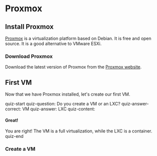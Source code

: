 # Proxmox

## Install Proxmox

[Proxmox](https://www.proxmox.com/en/) is a virtualization platform based on Debian. It is free and open source. It is a good alternative to VMware ESXi.

### Download Proxmox

Download the latest version of Proxmox from the [Proxmox website](https://www.proxmox.com/en/downloads).

## First VM

Now that we have Proxmox installed, let's create our first VM.

quiz-start
quiz-question: Do you create a VM or an LXC?
quiz-answer-correct: VM
quiz-answer: LXC
quiz-content:

<h4> Great! </h4>
You are right!
The VM is a full virtualization, while the LXC is a container.
quiz-end

### Create a VM
